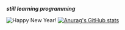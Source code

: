 ***still learning programming***

![Happy New Year!](https://media2.giphy.com/media/RbDKaczqWovIugyJmW/giphy.gif?cid=ecf05e4781xwp1nq8imrekp3gm17fke7r1whwa5idahnhhrq&rid=giphy.gif&ct=g)
[![Anurag's GitHub stats](https://github-readme-stats.vercel.app/api?username=zodplugin)](https://github.com/zodplugin/github-readme-stats)


